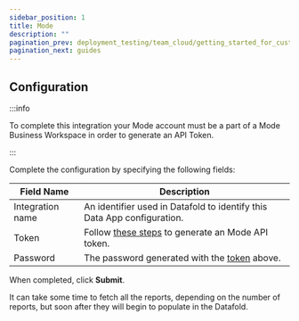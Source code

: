 ```yaml
---
sidebar_position: 1
title: Mode
description: ""
pagination_prev: deployment_testing/team_cloud/getting_started_for_customers/dbt
pagination_next: guides
---
```

## Configuration

:::info

To complete this integration your Mode account must be a part of a Mode Business Workspace in order to generate an API Token.

:::

Complete the configuration by specifying the following fields:

| Field Name | Description |
| ----------- | ----------- |
| Integration name | An identifier used in Datafold to identify this Data App configuration. |
| Token | Follow [these steps](https://mode.com/developer/api-reference/authentication/) to generate an Mode API token. |
| Password | The password generated with the [token](https://mode.com/developer/api-reference/authentication/) above. |

When completed, click **Submit**.

It can take some time to fetch all the reports, depending on the number of reports, but soon after they will begin to populate in the Datafold.
